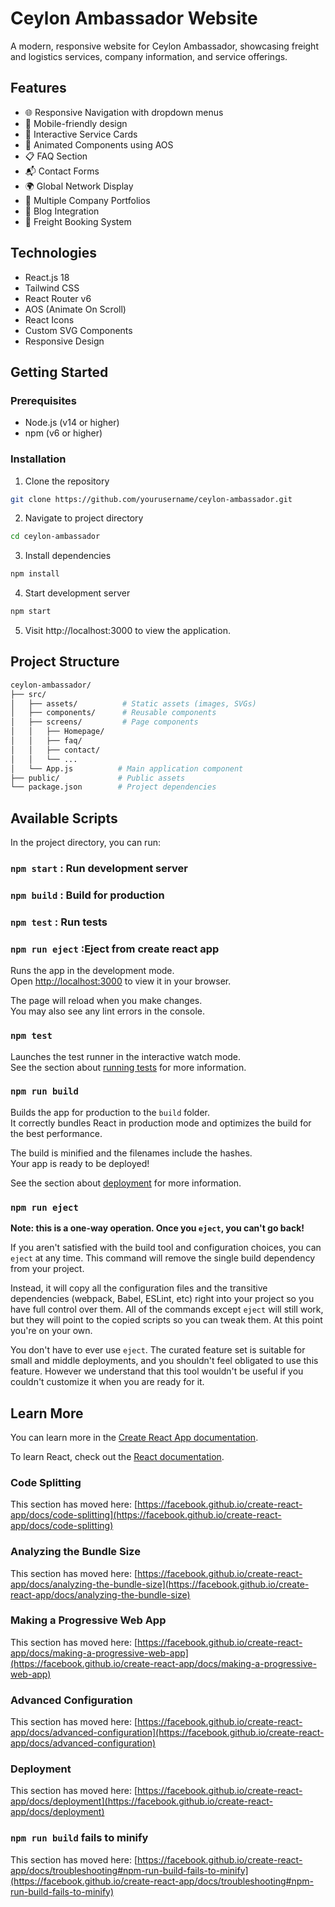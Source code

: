# Ceylon Ambassador Website

A modern, responsive website for Ceylon Ambassador, showcasing freight and logistics services, company information, and service offerings.

## Features

- 🌐 Responsive Navigation with dropdown menus
- 📱 Mobile-friendly design
- 🎯 Interactive Service Cards
- 🔄 Animated Components using AOS
- 📋 FAQ Section
- 📬 Contact Forms
- 🌍 Global Network Display
- 🏢 Multiple Company Portfolios
- 📰 Blog Integration
- 🛫 Freight Booking System

## Technologies

- React.js 18
- Tailwind CSS
- React Router v6
- AOS (Animate On Scroll)
- React Icons
- Custom SVG Components
- Responsive Design

## Getting Started

### Prerequisites

- Node.js (v14 or higher)
- npm (v6 or higher)

### Installation

1. Clone the repository
```bash
git clone https://github.com/yourusername/ceylon-ambassador.git
```

2. Navigate to project directory

```bash
cd ceylon-ambassador
```

3. Install dependencies

```bash
npm install
```

4. Start development server

```bash
npm start
```

5. Visit http://localhost:3000 to view the application.

## Project Structure
```bash
ceylon-ambassador/
├── src/
│   ├── assets/          # Static assets (images, SVGs)
│   ├── components/      # Reusable components
│   ├── screens/         # Page components
│   │   ├── Homepage/
│   │   ├── faq/
│   │   ├── contact/
│   │   └── ...
│   └── App.js          # Main application component
├── public/             # Public assets
└── package.json        # Project dependencies
```


## Available Scripts

In the project directory, you can run:

### `npm start` : Run development server
### `npm build` : Build for production
### `npm test`  : Run tests 
### `npm run eject` :Eject from create react app

Runs the app in the development mode.\
Open [http://localhost:3000](http://localhost:3000) to view it in your browser.

The page will reload when you make changes.\
You may also see any lint errors in the console.

### `npm test`

Launches the test runner in the interactive watch mode.\
See the section about [running tests](https://facebook.github.io/create-react-app/docs/running-tests) for more information.

### `npm run build`

Builds the app for production to the `build` folder.\
It correctly bundles React in production mode and optimizes the build for the best performance.

The build is minified and the filenames include the hashes.\
Your app is ready to be deployed!

See the section about [deployment](https://facebook.github.io/create-react-app/docs/deployment) for more information.

### `npm run eject`

**Note: this is a one-way operation. Once you `eject`, you can't go back!**

If you aren't satisfied with the build tool and configuration choices, you can `eject` at any time. This command will remove the single build dependency from your project.

Instead, it will copy all the configuration files and the transitive dependencies (webpack, Babel, ESLint, etc) right into your project so you have full control over them. All of the commands except `eject` will still work, but they will point to the copied scripts so you can tweak them. At this point you're on your own.

You don't have to ever use `eject`. The curated feature set is suitable for small and middle deployments, and you shouldn't feel obligated to use this feature. However we understand that this tool wouldn't be useful if you couldn't customize it when you are ready for it.

## Learn More

You can learn more in the [Create React App documentation](https://facebook.github.io/create-react-app/docs/getting-started).

To learn React, check out the [React documentation](https://reactjs.org/).

### Code Splitting

This section has moved here: [https://facebook.github.io/create-react-app/docs/code-splitting](https://facebook.github.io/create-react-app/docs/code-splitting)

### Analyzing the Bundle Size

This section has moved here: [https://facebook.github.io/create-react-app/docs/analyzing-the-bundle-size](https://facebook.github.io/create-react-app/docs/analyzing-the-bundle-size)

### Making a Progressive Web App

This section has moved here: [https://facebook.github.io/create-react-app/docs/making-a-progressive-web-app](https://facebook.github.io/create-react-app/docs/making-a-progressive-web-app)

### Advanced Configuration

This section has moved here: [https://facebook.github.io/create-react-app/docs/advanced-configuration](https://facebook.github.io/create-react-app/docs/advanced-configuration)

### Deployment

This section has moved here: [https://facebook.github.io/create-react-app/docs/deployment](https://facebook.github.io/create-react-app/docs/deployment)

### `npm run build` fails to minify

This section has moved here: [https://facebook.github.io/create-react-app/docs/troubleshooting#npm-run-build-fails-to-minify](https://facebook.github.io/create-react-app/docs/troubleshooting#npm-run-build-fails-to-minify)
